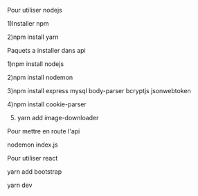 Pour utiliser nodejs

1)Installer npm

2)npm install yarn


Paquets a installer dans api

1)npm install nodejs

2)npm install nodemon

3)npm install express mysql body-parser bcryptjs jsonwebtoken

4)npm install cookie-parser

5) yarn add image-downloader


Pour mettre en route l'api

nodemon index.js


Pour utiliser react

yarn add bootstrap

yarn dev 

